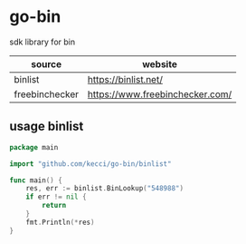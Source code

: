 # go-bin

sdk library for bin

| source | website |
| ------ | ------- |
| binlist | https://binlist.net/ |
| freebinchecker | https://www.freebinchecker.com/ |


## usage binlist

```go
package main

import "github.com/kecci/go-bin/binlist"

func main() {
    res, err := binlist.BinLookup("548988")
    if err != nil {
        return
    }
    fmt.Println(*res)
}
```